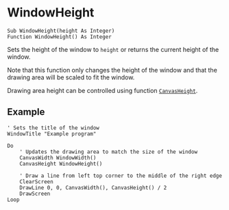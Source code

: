 <!--window-->
WindowHeight
============

```eppabasic
Sub WindowHeight(height As Integer)
Function WindowHeight() As Integer
```

Sets the height of the window to `height` or returns the current height of the window.

Note that this function only changes the height of the window
and that the drawing area will be scaled to fit the window.

Drawing area height can be controlled using function [`CanvasHeight`](manual:canvasheight).

Example
----------
```eppabasic
' Sets the title of the window
WindowTitle "Example program"

Do
    ' Updates the drawing area to match the size of the window
    CanvasWidth WindowWidth()
    CanvasHeight WindowHeight()

    ' Draw a line from left top corner to the middle of the right edge
    ClearScreen
    DrawLine 0, 0, CanvasWidth(), CanvasHeight() / 2
    DrawScreen
Loop
```
